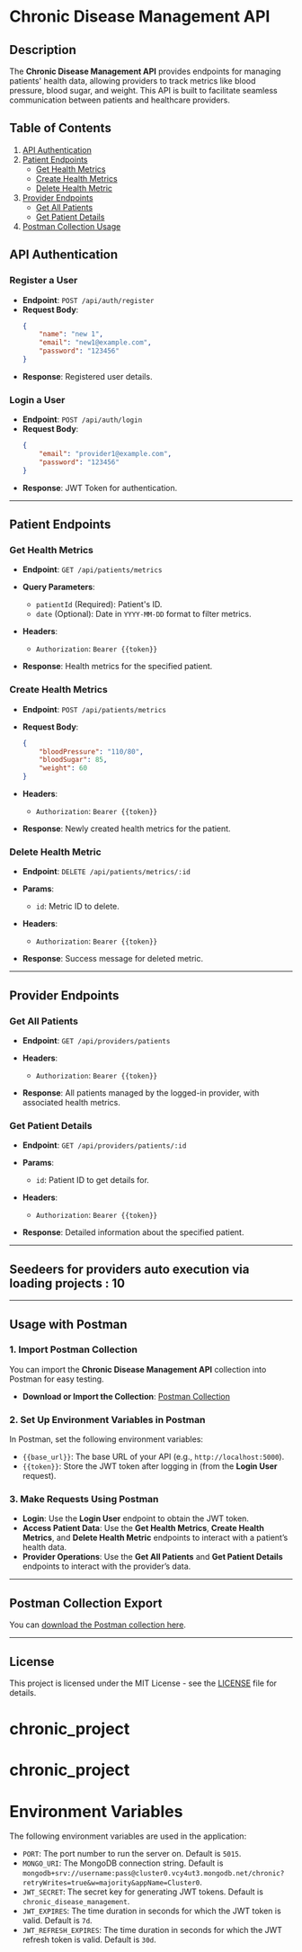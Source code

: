 # Chronic Disease Management API

## Description

The **Chronic Disease Management API** provides endpoints for managing patients' health data, allowing providers to track metrics like blood pressure, blood sugar, and weight. This API is built to facilitate seamless communication between patients and healthcare providers.

## Table of Contents

1. [API Authentication](#api-authentication)
2. [Patient Endpoints](#patient-endpoints)
   - [Get Health Metrics](#get-health-metrics)
   - [Create Health Metrics](#create-health-metrics)
   - [Delete Health Metric](#delete-health-metric)
3. [Provider Endpoints](#provider-endpoints)
   - [Get All Patients](#get-all-patients)
   - [Get Patient Details](#get-patient-details)
4. [Postman Collection Usage](#usage-with-postman)

## API Authentication

### Register a User

- **Endpoint**: `POST /api/auth/register`
- **Request Body**:
    ```json
    {
        "name": "new 1",
        "email": "new1@example.com",
        "password": "123456"
    }
    ```
- **Response**: Registered user details.

### Login a User

- **Endpoint**: `POST /api/auth/login`
- **Request Body**:
    ```json
    {
        "email": "provider1@example.com",
        "password": "123456"
    }
    ```
- **Response**: JWT Token for authentication.

---

## Patient Endpoints

### Get Health Metrics

- **Endpoint**: `GET /api/patients/metrics`
- **Query Parameters**:
    - `patientId` (Required): Patient's ID.
    - `date` (Optional): Date in `YYYY-MM-DD` format to filter metrics.
  
- **Headers**:
    - `Authorization`: `Bearer {{token}}`

- **Response**: Health metrics for the specified patient.

### Create Health Metrics

- **Endpoint**: `POST /api/patients/metrics`
- **Request Body**:
    ```json
    {
        "bloodPressure": "110/80",
        "bloodSugar": 85,
        "weight": 60
    }
    ```

- **Headers**:
    - `Authorization`: `Bearer {{token}}`

- **Response**: Newly created health metrics for the patient.

### Delete Health Metric

- **Endpoint**: `DELETE /api/patients/metrics/:id`
- **Params**:
    - `id`: Metric ID to delete.
  
- **Headers**:
    - `Authorization`: `Bearer {{token}}`

- **Response**: Success message for deleted metric.

---

## Provider Endpoints

### Get All Patients

- **Endpoint**: `GET /api/providers/patients`
- **Headers**:
    - `Authorization`: `Bearer {{token}}`

- **Response**: All patients managed by the logged-in provider, with associated health metrics.

### Get Patient Details

- **Endpoint**: `GET /api/providers/patients/:id`
- **Params**:
    - `id`: Patient ID to get details for.
  
- **Headers**:
    - `Authorization`: `Bearer {{token}}`

- **Response**: Detailed information about the specified patient.

---

## Seedeers for providers auto execution via loading projects : 10

---

## Usage with Postman

### 1. Import Postman Collection

You can import the **Chronic Disease Management API** collection into Postman for easy testing.

- **Download or Import the Collection**: [Postman Collection](https://galactic-flare-458838.postman.co/workspace/Floatr_~8d6aa2f0-b115-4be1-acf2-63939f44bca2/collection/17939827-7a587472-f401-4396-8182-68d0d7751fb4?action=share&source=collection_link&creator=17939827)

### 2. Set Up Environment Variables in Postman

In Postman, set the following environment variables:

- `{{base_url}}`: The base URL of your API (e.g., `http://localhost:5000`).
- `{{token}}`: Store the JWT token after logging in (from the **Login User** request).

### 3. Make Requests Using Postman

- **Login**: Use the **Login User** endpoint to obtain the JWT token.
- **Access Patient Data**: Use the **Get Health Metrics**, **Create Health Metrics**, and **Delete Health Metric** endpoints to interact with a patient’s health data.
- **Provider Operations**: Use the **Get All Patients** and **Get Patient Details** endpoints to interact with the provider’s data.

---

## Postman Collection Export

You can [download the Postman collection here](https://galactic-flare-458838.postman.co/workspace/Floatr_~8d6aa2f0-b115-4be1-acf2-63939f44bca2/collection/17939827-7a587472-f401-4396-8182-68d0d7751fb4?action=share&source=collection_link&creator=17939827).

---

## License

This project is licensed under the MIT License - see the [LICENSE](LICENSE) file for details.

# chronic_project
# chronic_project

# Environment Variables

The following environment variables are used in the application:

- `PORT`: The port number to run the server on. Default is `5015`.
- `MONGO_URI`: The MongoDB connection string. Default is `mongodb+srv://username:pass@cluster0.vcy4ut3.mongodb.net/chronic?retryWrites=true&w=majority&appName=Cluster0`.
- `JWT_SECRET`: The secret key for generating JWT tokens. Default is `chronic_disease_management`.
- `JWT_EXPIRES`: The time duration in seconds for which the JWT token is valid. Default is `7d`.
- `JWT_REFRESH_EXPIRES`: The time duration in seconds for which the JWT refresh token is valid. Default is `30d`.

